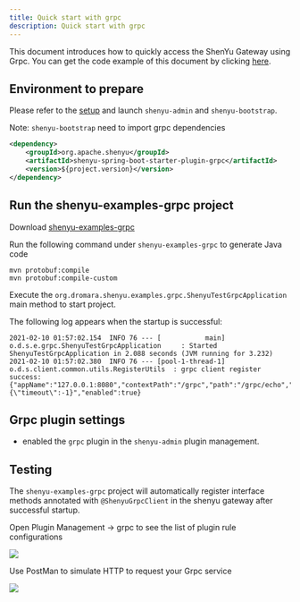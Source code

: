 ```yaml
---
title: Quick start with grpc
description: Quick start with grpc
---
```


This document introduces how to quickly access the ShenYu Gateway using Grpc. You can get the code example of this document by clicking [here](https://github.com/dromara/shenyu/tree/master/shenyu-examples/shenyu-examples-grpc).

## Environment to prepare

Please refer to the [setup](../shenyu-set-up) and launch `shenyu-admin` and `shenyu-bootstrap`.

Note: `shenyu-bootstrap` need to import grpc dependencies
```xml
<dependency>
    <groupId>org.apache.shenyu</groupId>
    <artifactId>shenyu-spring-boot-starter-plugin-grpc</artifactId>
    <version>${project.version}</version>
</dependency>
```

## Run the shenyu-examples-grpc project

Download [shenyu-examples-grpc](https://github.com/dromara/shenyu/tree/master/shenyu-examples/shenyu-examples-grpc)

Run the following command under `shenyu-examples-grpc` to generate Java code
```shell
mvn protobuf:compile 
mvn protobuf:compile-custom 
```

Execute the `org.dromara.shenyu.examples.grpc.ShenyuTestGrpcApplication` main method to start project.

The following log appears when the startup is successful:
```shell
2021-02-10 01:57:02.154  INFO 76 --- [           main] o.d.s.e.grpc.ShenyuTestGrpcApplication     : Started ShenyuTestGrpcApplication in 2.088 seconds (JVM running for 3.232)
2021-02-10 01:57:02.380  INFO 76 --- [pool-1-thread-1] o.d.s.client.common.utils.RegisterUtils  : grpc client register success: {"appName":"127.0.0.1:8080","contextPath":"/grpc","path":"/grpc/echo","pathDesc":"","rpcType":"grpc","serviceName":"echo.EchoService","methodName":"echo","ruleName":"/grpc/echo","parameterTypes":"echo.EchoRequest,io.grpc.stub.StreamObserver","rpcExt":"{\"timeout\":-1}","enabled":true} 
```

## Grpc plugin settings

* enabled the `grpc` plugin in the `shenyu-admin` plugin management.

## Testing

The `shenyu-examples-grpc` project will automatically register interface methods annotated with `@ShenyuGrpcClient` in the shenyu gateway after successful startup.

Open Plugin Management -> grpc to see the list of plugin rule configurations

![](/img/soul/quick-start/grpc/rule-list.png)

Use PostMan to simulate HTTP to request your Grpc service

![](/img/soul/quick-start/grpc/postman-test.png)
